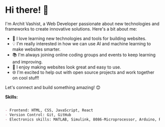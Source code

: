 # Hi there! 👋

I'm Archit Vashist, a Web Developer passionate about new technologies and frameworks to create innovative solutions. Here's a bit about me:

- 🚀 I love learning new technologies and tools for building websites.
- 💡 I'm really interested in how we can use AI and machine learning to make websites smarter.
- 📚 I'm always joining online coding groups and events to keep learning and improving.
- 🎨 I enjoy making websites look great and easy to use.
- 🌐 I'm excited to help out with open source projects and work together on cool stuff!

Let's connect and build something amazing! 😊

**Skills:**

```markdown

- Frontend: HTML, CSS, JavaScript, React
- Version Control: Git, GitHub
- Electronics skills: MATLAB, Simulink, 8086-Microprocessor, Arduino, Raspberry Pi, VHDL, Digital Communication, Digital Signal Processing



